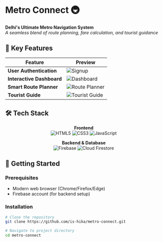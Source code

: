 # Metro Connect 🚇
**Delhi's Ultimate Metro Navigation System**  
*A seamless blend of route planning, fare calculation, and tourist guidance*


## 🌟 Key Features
<div align="center">

| Feature | Preview |
|---------|---------|
| **User Authentication** | ![Signup](https://github.com/user-attachments/assets/cfc223d5-e204-42e1-a1e9-1f4980b4bb9a) |
| **Interactive Dashboard** | ![Dashboard](https://github.com/user-attachments/assets/786a1ecb-d0b0-4f7c-bcb4-cd2dc19fea67) |
| **Smart Route Planner** | ![Route Planner](https://github.com/user-attachments/assets/3a6869cc-5f61-44bb-a724-39971c34c9df) |
| **Tourist Guide** | ![Tourist Guide](https://github.com/user-attachments/assets/531e5535-e98b-4e9f-b162-4e87fa3a493d) |

</div>

## 🛠 Tech Stack
<div align="center">

**Frontend**  
![HTML5](https://img.shields.io/badge/HTML5-E34F26?logo=html5&logoColor=white&style=for-the-badge)
![CSS3](https://img.shields.io/badge/CSS3-1572B6?logo=css3&logoColor=white&style=for-the-badge)
![JavaScript](https://img.shields.io/badge/JavaScript-F7DF1E?logo=javascript&logoColor=black&style=for-the-badge)

**Backend & Database**  
![Firebase](https://img.shields.io/badge/Firebase-FFCA28?logo=firebase&logoColor=black&style=for-the-badge)
![Cloud Firestore](https://img.shields.io/badge/Firestore-FFCA28?logo=firebase&logoColor=black&style=for-the-badge)

</div>

## 🚀 Getting Started

### Prerequisites
- Modern web browser (Chrome/Firefox/Edge)
- Firebase account (for backend setup)

### Installation
```bash
# Clone the repository
git clone https://github.com/is-hika/metro-connect.git

# Navigate to project directory
cd metro-connect
